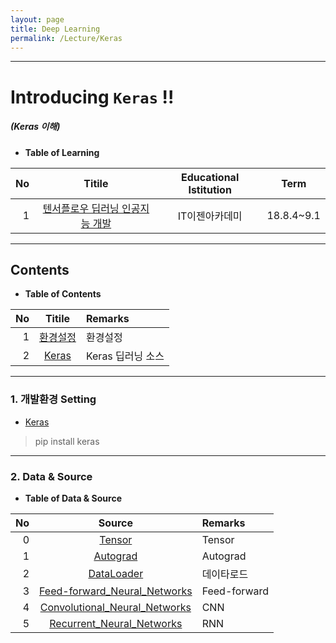```yaml
---
layout: page
title: Deep Learning
permalink: /Lecture/Keras
---
```


---

<!-- *template: gaia -->
<!-- page_number: false -->

# Introducing `Keras` !!
##### (Keras 이해)

<!-- *template: invert -->
<!-- page_number: true -->

* **Table of Learning**

|No|Titile|Educational Istitution|Term|
|--:|:--:|:-:|:--:|
|1|[텐서플로우 딥러닝 인공지능 개발](/Lecture/TensorFlow)|IT이젠아카데미|18.8.4~9.1|

---

<!-- *template: invert -->  

## Contents

<a name="contents"/>

* **Table of Contents**   

|No|Titile|Remarks|
|--:|:-:|:--|
|1|[환경설정](#install)|환경설정|
|2|[Keras](#Keras)|Keras 딥러닝 소스|

---

### 1. 개발환경 Setting

<a name="install"/>

* [Keras](https://keras.io/)

> pip install keras

---

<!-- *template: invert -->

### 2. Data & Source 

<a name="data"/>

* **Table of Data & Source**   

|No|Source|Remarks|
|--:|:-:|:--|
|0|[Tensor](https://github.com/shpimit/shpimit.github.io/tree/master/blog/DeepLearning/src/01_Tensor.ipynb)|Tensor|
|1|[Autograd](https://github.com/shpimit/shpimit.github.io/tree/master/blog/DeepLearning/src/02_Autograd.ipynb)|Autograd|
|2|[DataLoader](https://github.com/shpimit/shpimit.github.io/tree/master/blog/DeepLearning/src/03_Dataset_DataLoader.ipynb)|데이타로드|
|3|[Feed-forward_Neural_Networks](https://github.com/shpimit/shpimit.github.io/tree/master/blog/DeepLearning/src/04_Feed-forward_Neural_Networks_answer.ipynb)|Feed-forward|
|4|[Convolutional_Neural_Networks](https://github.com/shpimit/shpimit.github.io/tree/master/blog/DeepLearning/src/05_Convolutional_Neural_Networks_answer.ipynb)|CNN|
|5|[Recurrent_Neural_Networks](https://github.com/shpimit/shpimit.github.io/tree/master/blog/DeepLearning/src/06_Recurrent_Neural_Networks.ipynb)|RNN|


